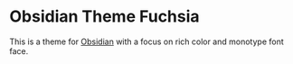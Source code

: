 # Obsidian Theme Fuchsia

This is a theme for [Obsidian](https://obsidian.md) with a focus on rich color and monotype font face.
